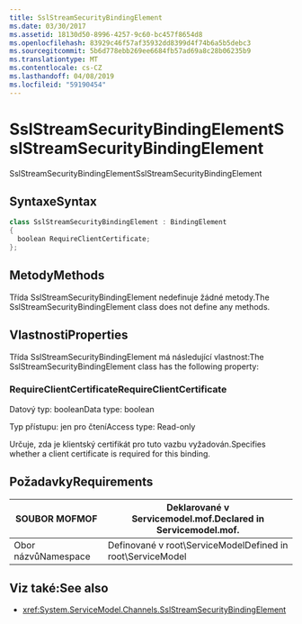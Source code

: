 ```yaml
---
title: SslStreamSecurityBindingElement
ms.date: 03/30/2017
ms.assetid: 18130d50-8996-4257-9c60-bc457f8654d8
ms.openlocfilehash: 83929c46f57af35932dd8399d4f74b6a5b5debc3
ms.sourcegitcommit: 5b6d778ebb269ee6684fb57ad69a8c28b06235b9
ms.translationtype: MT
ms.contentlocale: cs-CZ
ms.lasthandoff: 04/08/2019
ms.locfileid: "59190454"
---
```

# <a name="sslstreamsecuritybindingelement"></a><span data-ttu-id="e3a88-102">SslStreamSecurityBindingElement</span><span class="sxs-lookup"><span data-stu-id="e3a88-102">SslStreamSecurityBindingElement</span></span>
<span data-ttu-id="e3a88-103">SslStreamSecurityBindingElement</span><span class="sxs-lookup"><span data-stu-id="e3a88-103">SslStreamSecurityBindingElement</span></span>  
  
## <a name="syntax"></a><span data-ttu-id="e3a88-104">Syntaxe</span><span class="sxs-lookup"><span data-stu-id="e3a88-104">Syntax</span></span>  
  
```csharp
class SslStreamSecurityBindingElement : BindingElement  
{  
  boolean RequireClientCertificate;  
};  
```  
  
## <a name="methods"></a><span data-ttu-id="e3a88-105">Metody</span><span class="sxs-lookup"><span data-stu-id="e3a88-105">Methods</span></span>  
 <span data-ttu-id="e3a88-106">Třída SslStreamSecurityBindingElement nedefinuje žádné metody.</span><span class="sxs-lookup"><span data-stu-id="e3a88-106">The SslStreamSecurityBindingElement class does not define any methods.</span></span>  
  
## <a name="properties"></a><span data-ttu-id="e3a88-107">Vlastnosti</span><span class="sxs-lookup"><span data-stu-id="e3a88-107">Properties</span></span>  
 <span data-ttu-id="e3a88-108">Třída SslStreamSecurityBindingElement má následující vlastnost:</span><span class="sxs-lookup"><span data-stu-id="e3a88-108">The SslStreamSecurityBindingElement class has the following property:</span></span>  
  
### <a name="requireclientcertificate"></a><span data-ttu-id="e3a88-109">RequireClientCertificate</span><span class="sxs-lookup"><span data-stu-id="e3a88-109">RequireClientCertificate</span></span>  
 <span data-ttu-id="e3a88-110">Datový typ: boolean</span><span class="sxs-lookup"><span data-stu-id="e3a88-110">Data type: boolean</span></span>  
  
 <span data-ttu-id="e3a88-111">Typ přístupu: jen pro čtení</span><span class="sxs-lookup"><span data-stu-id="e3a88-111">Access type: Read-only</span></span>  
  
 <span data-ttu-id="e3a88-112">Určuje, zda je klientský certifikát pro tuto vazbu vyžadován.</span><span class="sxs-lookup"><span data-stu-id="e3a88-112">Specifies whether a client certificate is required for this binding.</span></span>  
  
## <a name="requirements"></a><span data-ttu-id="e3a88-113">Požadavky</span><span class="sxs-lookup"><span data-stu-id="e3a88-113">Requirements</span></span>  
  
|<span data-ttu-id="e3a88-114">SOUBOR MOF</span><span class="sxs-lookup"><span data-stu-id="e3a88-114">MOF</span></span>|<span data-ttu-id="e3a88-115">Deklarované v Servicemodel.mof.</span><span class="sxs-lookup"><span data-stu-id="e3a88-115">Declared in Servicemodel.mof.</span></span>|  
|---------|-----------------------------------|  
|<span data-ttu-id="e3a88-116">Obor názvů</span><span class="sxs-lookup"><span data-stu-id="e3a88-116">Namespace</span></span>|<span data-ttu-id="e3a88-117">Definované v root\ServiceModel</span><span class="sxs-lookup"><span data-stu-id="e3a88-117">Defined in root\ServiceModel</span></span>|  
  
## <a name="see-also"></a><span data-ttu-id="e3a88-118">Viz také:</span><span class="sxs-lookup"><span data-stu-id="e3a88-118">See also</span></span>

- <xref:System.ServiceModel.Channels.SslStreamSecurityBindingElement>
